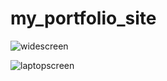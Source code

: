 # my_portfolio_site

![widescreen](https://user-images.githubusercontent.com/36009383/54302696-6645c880-458f-11e9-94f7-db45208f6f4a.jpg)

![laptopscreen](https://user-images.githubusercontent.com/36009383/54302847-aa38cd80-458f-11e9-86a6-792a5307a573.jpg)

